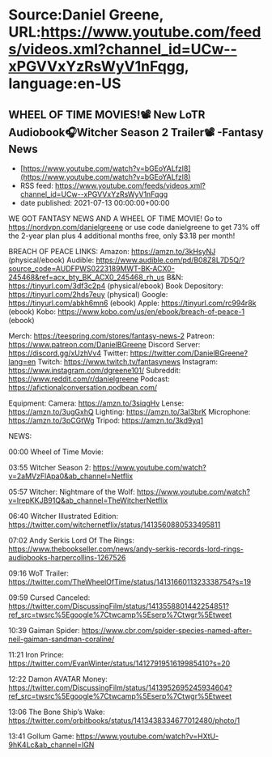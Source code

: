 # Source:Daniel Greene, URL:https://www.youtube.com/feeds/videos.xml?channel_id=UCw--xPGVVxYzRsWyV1nFqgg, language:en-US

## WHEEL OF TIME MOVIES!📽️ New LoTR Audiobook🎧Witcher Season 2 Trailer📽️ -Fantasy News
 - [https://www.youtube.com/watch?v=bGEoYALfzl8](https://www.youtube.com/watch?v=bGEoYALfzl8)
 - RSS feed: https://www.youtube.com/feeds/videos.xml?channel_id=UCw--xPGVVxYzRsWyV1nFqgg
 - date published: 2021-07-13 00:00:00+00:00

WE GOT FANTASY NEWS AND A WHEEL OF TIME MOVIE! 
Go to https://nordvpn.com/danielgreene or use code danielgreene  to get 73% off the 2-year plan plus 4 additional months free, only $3.18 per month!

BREACH OF PEACE LINKS: 
Amazon: https://amzn.to/3kHsyNJ (physical/ebook)
Audible: https://www.audible.com/pd/B08Z8L7D5Q/?source_code=AUDFPWS0223189MWT-BK-ACX0-245468&ref=acx_bty_BK_ACX0_245468_rh_us
B&N: https://tinyurl.com/3df3c2p4 (physical/ebook)
Book Depository: https://tinyurl.com/2hds7euy (physical)
Google: https://tinyurl.com/abkh6mn6 (ebook)
Apple: https://tinyurl.com/rc994r8k (ebook)
Kobo: https://www.kobo.com/us/en/ebook/breach-of-peace-1 (ebook)

Merch: https://teespring.com/stores/fantasy-news-2
Patreon: https://www.patreon.com/DanielBGreene
Discord Server: https://discord.gg/xUzhVv4
Twitter: https://twitter.com/DanielBGreene?lang=en
Twitch: https://www.twitch.tv/fantasynews
Instagram: https://www.instagram.com/dgreene101/
Subreddit: https://www.reddit.com/r/danielgreene 
Podcast: https://afictionalconversation.podbean.com/

Equipment: 
Camera: https://amzn.to/3siqgHv 
Lense: https://amzn.to/3ugGxhQ 
Lighting: https://amzn.to/3aI3brK 
Microphone: https://amzn.to/3pCGtWg 
Tripod: https://amzn.to/3kd9yq1 

NEWS: 

00:00 Wheel of Time Movie: 

03:55 Witcher Season 2: https://www.youtube.com/watch?v=2aMVzFlApa0&ab_channel=Netflix 

05:57 Witcher: Nightmare of the Wolf: https://www.youtube.com/watch?v=IrepKKJB91Q&ab_channel=TheWitcherNetflix 

06:40 Witcher Illustrated Edition: https://twitter.com/witchernetflix/status/1413560880533495811  

07:02 Andy Serkis Lord Of The Rings: https://www.thebookseller.com/news/andy-serkis-records-lord-rings-audiobooks-harpercollins-1267526 

09:16 WoT Trailer: https://twitter.com/TheWheelOfTime/status/1413166011323338754?s=19 

09:59 Cursed Canceled: https://twitter.com/DiscussingFilm/status/1413558801442254851?ref_src=twsrc%5Egoogle%7Ctwcamp%5Eserp%7Ctwgr%5Etweet

10:39 Gaiman Spider: https://www.cbr.com/spider-species-named-after-neil-gaiman-sandman-coraline/ 

11:21 Iron Prince: https://twitter.com/EvanWinter/status/1412791951619985410?s=20 

12:22 Damon AVATAR Money: https://twitter.com/DiscussingFilm/status/1413952695245934604?ref_src=twsrc%5Egoogle%7Ctwcamp%5Eserp%7Ctwgr%5Etweet 

13:06 The Bone Ship’s Wake: https://twitter.com/orbitbooks/status/1413438334677012480/photo/1 

13:41 Gollum Game: https://www.youtube.com/watch?v=HXtU-9hK4Lc&ab_channel=IGN


